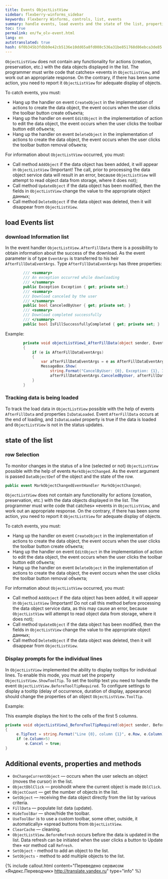 ```yaml
--- 
title: Events ОbjectListView 
sidebar: flexberry-winforms_sidebar 
keywords: Flexberry Winforms, controls, list, events 
summary: handle events, load events and the state of the list, properties, methods, 
toc: true 
permalink: en/fw_olv-event.html 
lang: en 
autotranslated: true 
hash: 6f0b345b3fdbb9e42cb5136e10dd65a8fd008c536a31be851768d86ebca3de85 
--- 
```


`ObjectListView` does not contain any functionality for actions (creation, preservation, etc.) with the data objects displayed in the list. The programmer must write code that catches» «events in `ObjectListView`, and work out an appropriate response. On the contrary, if there has been some action, you need to report it `ObjectListView` for adequate display of objects. 

To catch events, you must: 
* Hang up the handler on event `CreateObject` in the implementation of actions to create the data object, the event occurs when the user clicks the toolbar button create объекта; 
* Hang up the handler on event `EditObject` in the implementation of action to edit the data object, the event occurs when the user clicks the toolbar button edit объекта; 
* Hang up the handler on event `DeleteObject` in the implementation of actions to create the data object, the event occurs when the user clicks the toolbar button removal объекта; 

For information about `ObjectListView` occurred, you must: 

* Call method `AddObject` if the data object has been added, it will appear in `ObjectListView` (Important! The call, prior to processing the data object service data will result in an error, because `ObjectListView` will attempt to read object data from storage, where it does not); 
* Call method `UpdateObject` if the data object has been modified, then the fields in `ObjectListView` change the value to the appropriate object данных; 
* Call method `DeleteObject` if the data object was deleted, then it will disappear from `ObjectListView`. 

## load Events list 

### download Information list 

In the event handler `ОbjectListView.AfterFillData` there is a possibility to obtain information about the success of the download. As the event parameter is of type `EventArgs` is transferred to his heir `AfterFillDataEventArgs`. 
Type `AfterFillDataEventArgs` has three properties: 

```csharp
        /// <summary> 
        /// An exception occurred while downloading 
        /// </summary> 
        public Exception Exception { get; private set;}
        /// <summary> 
        /// Download canceled by the user 
        /// </summary> 
        public bool CanceledByUser { get; private set; }
        /// <summary> 
        /// Download completed successfully 
        /// </summary> 
        public bool IsFillSuccessfullyCompleted { get; private set; }
``` 

Example: 

```csharp
        private void objectListView1_AfterFillData(object sender, EventArgs e)
        {
            if (e is AfterFillDataEventArgs)
            {
                var afterFillDataEventArgs = e as AfterFillDataEventArgs;
                MessageBox.Show(
                    string.Format("CancelByUser: {0}, Exception: {1}, IsFillSuccessfullyCompleted: {2} ",
                    afterFillDataEventArgs.CanceledByUser, afterFillDataEventArgs.Exception, afterFillDataEventArgs.IsFillSuccessfullyCompleted));
            }
        }
``` 

### Tracking data is being loaded 

To track the load data in `ObjectListView` possible with the help of events `AfterFillData` and properties `IsDataLoaded`. Event `AfterFillData` occurs at the end of loading, and `IsDataLoaded` property is true if the data is loaded and `ObjectListView` is not in the status updates. 

## state of the list 

### row Selection 

To monitor changes in the status of a line (selected or not) `ObjectListView` possible with the help of events `MarkObjectChanged`. As the event argument is passed `DataObjectDef` of the object and the state of the row. 

```csharp
public event MarkObjectChangedEventHandler MarkObjectChanged;
``` 

`ObjectListView` does not contain any functionality for actions (creation, preservation, etc.) with the data objects displayed in the list. The programmer must write code that catches» «events in `ObjectListView`, and work out an appropriate response. On the contrary, if there has been some action, you need to report it `ObjectListView` for adequate display of objects. 

To catch events, you must: 
* Hang up the handler on event `CreateObject` in the implementation of actions to create the data object, the event occurs when the user clicks the toolbar button create объекта; 
* Hang up the handler on event `EditObject` in the implementation of action to edit the data object, the event occurs when the user clicks the toolbar button edit объекта; 
* Hang up the handler on event `DeleteObject` in the implementation of actions to create the data object, the event occurs when the user clicks the toolbar button removal объекта; 

For information about `ObjectListView` occurred, you must: 

* Call method `AddObject` if the data object has been added, it will appear in `ObjectListView` (Important! Do not call this method before processing the data object service data, as this may cause an error, because `ObjectListView` will attempt to read object data from storage, where it does not); 
* Call method `UpdateObject` if the data object has been modified, then the fields in `ObjectListView` change the value to the appropriate object данных; 
* Call method `DeleteObject` if the data object was deleted, then it will disappear from `ObjectListView`. 

### Display prompts for the individual lines 

In `ObjectListView` implemented the ability to display tooltips for individual lines. 
To enable this mode, you must set the property `ObjectListView.ShowToolTip`. 
To set the tooltip text you need to handle the event `ObjectListView.BeforeToolTipRequired`. To configure settings to display a tooltip (delay of occurrence, duration of display, appearance) should change the properties of an object `ObjectListView.ToolTip`. 

Example: 

This example displays the hint to the cells of the first 5 columns.

```csharp
private void objectListView1_BeforeToolTipRequired(object sender, BeforeToolTipRequiredEventArgs e)
{
     e.TipText = string.Format("Line {0}, column {1}", e.Row, e.Column);
     if (e.Column>5)
         e.Cancel = true;
}
``` 

## Additional events, properties and methods 

* `OnChangeCurrentObject` — occurs when the user selects an object (moves the cursor) in the list. 
* `ObjectDblClick` — proishodit where the current object is made `DblClick`. 
* `ObjectCount` — get the number of objects in the list. 
* `GetObject` — receiving the data object directly from the list by various criteria. 
* `FillData` — populate list data (update). 
* `HideToolBar` — show/hide the toolbar. 
* `UseToolBar` is to use a custom toolbar, some other, outside, it automatically» «spread buttons from `ObjectListView`. 
* `ClearCache` — cleaning. 
* `ObjectListView.BeforeRefresh` occurs before the data is updated in the list. Data refresh can be initiated when the user clicks a button to Update the» «or method call `Refresh`. 
* `SetObject` - method to add an object to the list. 
* `SetObjects` - method to add multiple objects to the list. 



{% include callout.html content="Переведено сервисом «Яндекс.Переводчик» <http://translate.yandex.ru>" type="info" %}